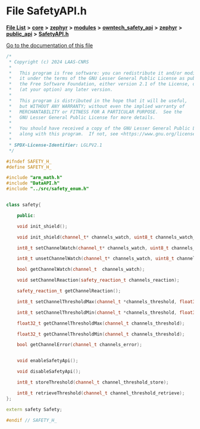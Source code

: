 

# File SafetyAPI.h

[**File List**](files.md) **>** [**core**](dir_771164b9325b04f1442f7a3ffa8ecb89.md) **>** [**zephyr**](dir_09002e7ce91f09aeb040dfd1861a47f4.md) **>** [**modules**](dir_6d0fb8ab814c517e7f155fb837e32f72.md) **>** [**owntech\_safety\_api**](dir_6577260132b49845d494a112d8acd7c7.md) **>** [**zephyr**](dir_2f6071fc869091a6d1e6d7b806fecbf0.md) **>** [**public\_api**](dir_08eec7c34983a0acd3982b6352a40f84.md) **>** [**SafetyAPI.h**](SafetyAPI_8h.md)

[Go to the documentation of this file](SafetyAPI_8h.md)


```C++
/*
 * Copyright (c) 2024 LAAS-CNRS
 *
 *   This program is free software: you can redistribute it and/or modify
 *   it under the terms of the GNU Lesser General Public License as published by
 *   the Free Software Foundation, either version 2.1 of the License, or
 *   (at your option) any later version.
 *
 *   This program is distributed in the hope that it will be useful,
 *   but WITHOUT ANY WARRANTY; without even the implied warranty of
 *   MERCHANTABILITY or FITNESS FOR A PARTICULAR PURPOSE.  See the
 *   GNU Lesser General Public License for more details.
 *
 *   You should have received a copy of the GNU Lesser General Public License
 *   along with this program.  If not, see <https://www.gnu.org/licenses/>.
 *
 * SPDX-License-Identifier: LGLPV2.1
 */

#ifndef SAFETY_H_
#define SAFETY_H_

#include "arm_math.h"
#include "DataAPI.h"
#include "../src/safety_enum.h"


class safety{

    public:

    void init_shield();

    void init_shield(channel_t* channels_watch, uint8_t channels_watch_number);

    int8_t setChannelWatch(channel_t* channels_watch, uint8_t channels_watch_number);

    int8_t unsetChannelWatch(channel_t* channels_watch, uint8_t channels_watch_number);

    bool getChannelWatch(channel_t  channels_watch);

    void setChannelReaction(safety_reaction_t channels_reaction);

    safety_reaction_t getChannelReaction();

    int8_t setChannelThresholdMax(channel_t *channels_threshold, float32_t *threshold_max, uint8_t channels_threshold_number);

    int8_t setChannelThresholdMin(channel_t *channels_threshold, float32_t *threshold_min, uint8_t channels_threshold_number);

    float32_t getChannelThresholdMax(channel_t channels_threshold);

    float32_t getChannelThresholdMin(channel_t channels_threshold);

    bool getChannelError(channel_t channels_error);


    void enableSafetyApi();

    void disableSafetyApi();

    int8_t storeThreshold(channel_t channel_threshold_store);

    int8_t retrieveThreshold(channel_t channel_threshold_retrieve);
};

extern safety Safety;

#endif // SAFETY_H_
```


